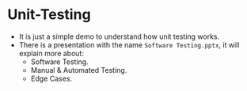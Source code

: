 # Unit-Testing
- It is just a simple demo to understand how unit testing works.
- There is a presentation with the name `Software Testing.pptx`, it will explain more about:
  - Software Testing.
  - Manual & Automated Testing.
  - Edge Cases.
